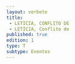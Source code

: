 ```yaml
---
layout: verbete
title:
 - LETICIA, CONFLITO DE
 - LETÍCIA, Conflito de
published: true
edition: 1  
type: T
subtype: Eventos
---
```


